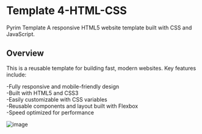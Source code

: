 # Template 4-HTML-CSS
Pyrim Template A responsive HTML5 website template built with CSS and JavaScript.

## Overview
This is a reusable template for building fast, modern websites. Key features include:

-Fully responsive and mobile-friendly design \
-Built with HTML5 and CSS3 \
-Easily customizable with CSS variables \
-Reusable components and layout built with Flexbox \
-Speed optimized for performance

![image](https://github.com/babdellghani/Template4-HTML-CSS/assets/143917624/d7c6cc7d-51b1-458e-a36a-d3c68a3c7d1d)


